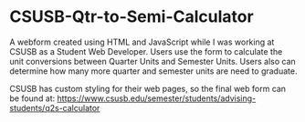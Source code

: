 # CSUSB-Qtr-to-Semi-Calculator
A webform created using HTML and JavaScript while I was working at CSUSB as a Student Web Developer. Users use the form to calculate the unit conversions between Quarter Units and Semester Units. Users also can determine how many more quarter and semester units are need to graduate.

CSUSB has custom styling for their web pages, so the final web form can be found at: 
https://www.csusb.edu/semester/students/advising-students/q2s-calculator
